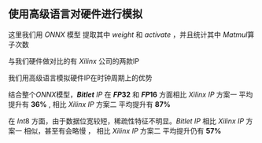 ## 使用高级语言对硬件进行模拟
这里我们用 $ONNX$ 模型 
提取其中 $weight$ 和 $activate$ ，并且统计其中 $Matmul$算子次数

与我们硬件做对比的有 $Xilinx$ 公司的两款IP
 
我们用高级语言模拟硬件IP在时钟周期上的优势

结合整个$ONNX$模型，**$Bitlet$** $IP$ 在 **$FP32$** 和 **$FP16$** 方面相比 $Xilinx$ $IP$ 方案一 平均提升有 **36%** , 相比 $Xilinx$ $IP$ 方案二 平均提升有 **87%**

在 $Int8$ 方面，由于数据位宽较短，稀疏性特征不明显。$Bitlet$ $IP$ 相比 $Xilinx$ $IP$ 方案一 相似，甚至有会略慢 ， 相比 $Xilinx$ $IP$ 方案二 平均提升仍有 **57%**